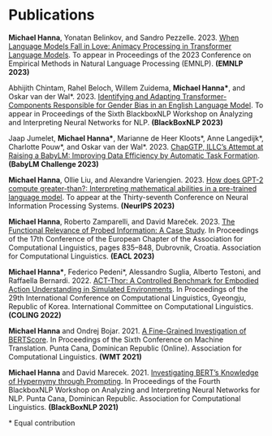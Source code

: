 # Publications

**Michael Hanna**, Yonatan Belinkov, and Sandro Pezzelle. 2023. [When Language Models Fall in Love: Animacy Processing in Transformer Language Models](https://hannamw.github.io/papers/EMNLP_2023_LM_Animacy.pdf). To appear in Proceedings of the 2023 Conference on Empirical Methods in Natural Language Processing (EMNLP). **(EMNLP 2023)**

Abhijith Chintam, Rahel Beloch, Willem Zuidema, **Michael Hanna\***, and Oskar van der Wal\*. 2023. [Identifying and Adapting Transformer-Components Responsible for Gender Bias in an English Language Model](https://arxiv.org/abs/2310.12611). To appear in Proceedings of the Sixth BlackboxNLP Workshop on Analyzing and Interpreting Neural Networks for NLP. **(BlackBoxNLP 2023)**

Jaap Jumelet, **Michael Hanna\***, Marianne de Heer Kloots\*, Anne Langedijk\*, Charlotte Pouw\*, and Oskar van der Wal\*. 2023. [ChapGTP, ILLC’s Attempt at Raising a BabyLM: Improving Data Efficiency by Automatic Task Formation](https://arxiv.org/abs/2310.11282). **(BabyLM Challenge 2023)**

**Michael Hanna**, Ollie Liu, and Alexandre Variengien. 2023. [How does GPT-2 compute greater-than?: Interpreting mathematical abilities in a pre-trained language model](http://arxiv.org/abs/2305.00586). To appear at the Thirty-seventh Conference on Neural Information Processing Systems. **(NeurIPS 2023)**

**Michael Hanna**, Roberto Zamparelli, and David Mareček. 2023. [The Functional Relevance of Probed Information: A Case Study](https://aclanthology.org/2023.eacl-main.58/). In Proceedings of the 17th Conference of the European Chapter of the Association for Computational Linguistics, pages 835–848, Dubrovnik, Croatia. Association for Computational Linguistics. **(EACL 2023)**

**Michael Hanna\***, Federico Pedeni\*, Alessandro Suglia, Alberto Testoni, and Raffaella Bernardi. 2022. [ACT-Thor: A Controlled Benchmark for Embodied Action Understanding in Simulated Environments](https://aclanthology.org/2022.coling-1.495/). In Proceedings of the 29th International Conference on Computational Linguistics, Gyeongju, Republic of Korea. International Committee on Computational Linguistics. **(COLING 2022)**

**Michael Hanna** and Ondrej Bojar. 2021. [A Fine-Grained Investigation of BERTScore](https://aclanthology.org/2021.wmt-1.59/). In Proceedings of the Sixth Conference on Machine Translation. Punta Cana, Dominican Republic (Online). Association for Computational Linguistics. **(WMT 2021)**

**Michael Hanna** and David Marecek. 2021. [Investigating BERT’s Knowledge of Hypernymy through Prompting](https://aclanthology.org/2021.blackboxnlp-1.20/). In Proceedings of the Fourth BlackboxNLP Workshop on Analyzing and Interpreting Neural Networks for NLP. Punta Cana, Dominican Republic. Association for Computational Linguistics. **(BlackBoxNLP 2021)**

\* Equal contribution

<!---
## Software Engineering Projects

### Learn Hangul (2019)
<img src="/assets/img/Thumb.png" width="140" height="140">

A learning game (think Duolingo) that teaches you Hangul / 한글, the Korean alphabet. The game is written entirely in Elm, a purely functional language designed for reliable webapps with no runtime exceptions—a property of Elm that I hope you enjoy while playing this game!

This was developed as a project for CMSC 22300: Functional Programming. It does not yet teach all elements of Hangul.

Play the demo [here](https://hannamw.github.io/demos/learn-hangul)!

### Othello (2017)
<img src="/assets/img/othello.png" width="140" height="140">

An implementation of the classic board game, Othello, in C. Play against a human, or a computer. The computer can be very hard to beat - at its hardest setting, it uses a minimax strategy that evaluates board states up to 6 moves in advance.

This program can found on <a href="https://github.com/hannamw/othello-in-c">github</a>, and is run from the command line.
-->
